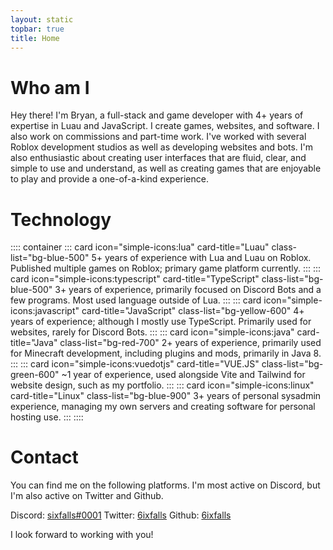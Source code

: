 ```yaml
---
layout: static
topbar: true
title: Home
---
```

# **Who am I**
        
Hey there! I'm Bryan, a full-stack and game developer with 4+ years of expertise in Luau and JavaScript. I create games, websites, and software.
 I also work on commissions and part-time work. I've worked with several Roblox development studios as well as developing websites and bots. 
 I'm also enthusiastic about creating user interfaces that are fluid, clear, and simple to use and understand, as well as creating games that are enjoyable to play and provide a one-of-a-kind experience.

# **Technology**
:::: container
::: card icon="simple-icons:lua" card-title="Luau" class-list="bg-blue-500"
5+ years of experience with Lua and Luau on Roblox. Published multiple games on Roblox; primary game platform currently.
:::
::: card icon="simple-icons:typescript" card-title="TypeScript" class-list="bg-blue-500"
3+ years of experience, primarily focused on Discord Bots and a few programs. Most used language outside of Lua.
:::
::: card icon="simple-icons:javascript" card-title="JavaScript" class-list="bg-yellow-600"
4+ years of experience; although I mostly use TypeScript. Primarily used for websites, rarely for Discord Bots.
:::
::: card icon="simple-icons:java" card-title="Java" class-list="bg-red-700"
2+ years of experience, primarily used for Minecraft development, including plugins and mods, primarily in Java 8.
:::
::: card icon="simple-icons:vuedotjs" card-title="VUE.JS" class-list="bg-green-600"
~1 year of experience, used alongside Vite and Tailwind for website design, such as my portfolio.
:::
::: card icon="simple-icons:linux" card-title="Linux" class-list="bg-blue-900"
3+ years of personal sysadmin experience, managing my own servers and creating software for personal hosting use.
:::
::::

# **Contact**
You can find me on the following platforms. I'm most active on Discord, but I'm also active on Twitter and Github.

Discord: [sixfalls#0001](https://discord.com/users/303173495918034945 "sixfalls#0001")
Twitter: [6ixfalls](https://twitter.com/6ixfalls "6ixfalls")
Github: [6ixfalls](https://github.com/6ixfalls "6ixfalls")

I look forward to working with you!